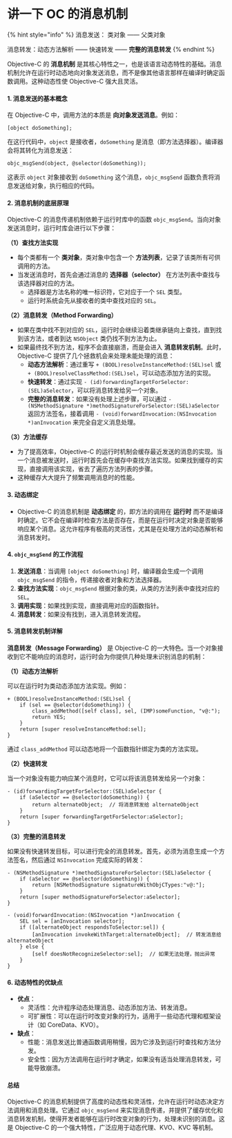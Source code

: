 # 讲一下 OC 的消息机制



{% hint style="info" %}
消息发送： 类对象 —— 父类对象

消息转发：动态方法解析 —— 快速转发 —— **完整的消息转发**
{% endhint %}

Objective-C 的 **消息机制** 是其核心特性之一，也是该语言动态特性的基础。消息机制允许在运行时动态地向对象发送消息，而不是像其他语言那样在编译时确定函数调用。这种动态性使 Objective-C 强大且灵活。

#### 1. 消息发送的基本概念

在 Objective-C 中，调用方法的本质是 **向对象发送消息**。例如：

```objc
[object doSomething];
```

在这行代码中，`object` 是接收者，`doSomething` 是消息（即方法选择器）。编译器会将其转化为消息发送：

```objc
objc_msgSend(object, @selector(doSomething));
```

这表示 `object` 对象接收到 `doSomething` 这个消息，`objc_msgSend` 函数负责将消息发送给对象，执行相应的代码。

#### 2. 消息机制的底层原理

Objective-C 的消息传递机制依赖于运行时库中的函数 `objc_msgSend`。当向对象发送消息时，运行时库会进行以下步骤：

**（1）查找方法实现**

* 每个类都有一个 **类对象**，类对象中包含一个 **方法列表**，记录了该类所有可供调用的方法。
* 当发送消息时，首先会通过消息的 **选择器（selector）** 在方法列表中查找与该选择器对应的方法。
  * 选择器是方法名称的唯一标识符，它对应于一个 `SEL` 类型。
  * 运行时系统会先从接收者的类中查找对应的 `SEL`。

**（2）消息转发（Method Forwarding）**

* 如果在类中找不到对应的 `SEL`，运行时会继续沿着类继承链向上查找，直到找到该方法，或者到达 `NSObject` 类仍找不到方法为止。
* 如果最终找不到方法，程序不会直接崩溃，而是会进入 **消息转发机制**。此时，Objective-C 提供了几个拯救机会来处理未能处理的消息：
  * **动态方法解析**：通过重写 `+ (BOOL)resolveInstanceMethod:(SEL)sel` 或 `+ (BOOL)resolveClassMethod:(SEL)sel`，可以动态添加方法的实现。
  * **快速转发**：通过实现 `- (id)forwardingTargetForSelector:(SEL)aSelector`，可以将消息转发给另一个对象。
  * **完整的消息转发**：如果没有处理上述步骤，可以通过 `- (NSMethodSignature *)methodSignatureForSelector:(SEL)aSelector` 返回方法签名，接着调用 `- (void)forwardInvocation:(NSInvocation *)anInvocation` 来完全自定义消息处理。

**（3）方法缓存**

* 为了提高效率，Objective-C 的运行时机制会缓存最近发送的消息的实现。当一个消息被发送时，运行时首先会在缓存中查找方法实现。如果找到缓存的实现，直接调用该实现，省去了遍历方法列表的步骤。
* 这种缓存大大提升了频繁调用消息时的性能。

#### 3. 动态绑定

* Objective-C 的消息机制是 **动态绑定** 的，即方法的调用在 **运行时** 而不是编译时确定。它不会在编译时检查方法是否存在，而是在运行时决定对象是否能够响应某个消息。这允许程序有极高的灵活性，尤其是在处理方法的动态解析和消息转发时。

#### 4. `objc_msgSend` 的工作流程

1. **发送消息**：当调用 `[object doSomething]` 时，编译器会生成一个调用 `objc_msgSend` 的指令，传递接收者对象和方法选择器。
2. **查找方法实现**：`objc_msgSend` 根据对象的类，从类的方法列表中查找对应的 `SEL`。
3. **调用实现**：如果找到实现，直接调用对应的函数指针。
4. **消息转发**：如果没有找到，进入消息转发流程。

#### 5. 消息转发机制详解

**消息转发（Message Forwarding）** 是 Objective-C 的一大特色。当一个对象接收到它不能响应的消息时，运行时会为你提供几种处理未识别消息的机制：

**（1）动态方法解析**

可以在运行时为类动态添加方法实现。例如：

```objc
+ (BOOL)resolveInstanceMethod:(SEL)sel {
    if (sel == @selector(doSomething)) {
        class_addMethod([self class], sel, (IMP)someFunction, "v@:");
        return YES;
    }
    return [super resolveInstanceMethod:sel];
}
```

通过 `class_addMethod` 可以动态地将一个函数指针绑定为类的方法实现。

**（2）快速转发**

当一个对象没有能力响应某个消息时，它可以将该消息转发给另一个对象：

```objc
- (id)forwardingTargetForSelector:(SEL)aSelector {
    if (aSelector == @selector(doSomething)) {
        return alternateObject;  // 将消息转发给 alternateObject
    }
    return [super forwardingTargetForSelector:aSelector];
}
```

**（3）完整的消息转发**

如果没有快速转发目标，可以进行完全的消息转发。首先，必须为消息生成一个方法签名，然后通过 `NSInvocation` 完成实际的转发：

```objc
- (NSMethodSignature *)methodSignatureForSelector:(SEL)aSelector {
    if (aSelector == @selector(doSomething)) {
        return [NSMethodSignature signatureWithObjCTypes:"v@:"];
    }
    return [super methodSignatureForSelector:aSelector];
}

- (void)forwardInvocation:(NSInvocation *)anInvocation {
    SEL sel = [anInvocation selector];
    if ([alternateObject respondsToSelector:sel]) {
        [anInvocation invokeWithTarget:alternateObject];  // 转发消息给 alternateObject
    } else {
        [self doesNotRecognizeSelector:sel];  // 如果无法处理，抛出异常
    }
}
```

#### 6. 动态特性的优缺点

* **优点**：
  * 灵活性：允许程序动态处理消息、动态添加方法、转发消息。
  * 可扩展性：可以在运行时改变对象的行为，适用于一些动态代理和框架设计（如 CoreData、KVO）。
* **缺点**：
  * 性能：消息发送比普通函数调用稍慢，因为它涉及到运行时查找和方法分发。
  * 安全性：因为方法调用在运行时才确定，如果没有适当处理消息转发，可能导致崩溃。

#### 总结

Objective-C 的消息机制提供了高度的动态性和灵活性，允许在运行时动态决定方法调用和消息处理。它通过 `objc_msgSend` 来实现消息传递，并提供了缓存优化和消息转发机制，使得开发者能够在运行时改变对象的行为，处理未识别的消息。这是 Objective-C 的一个强大特性，广泛应用于动态代理、KVO、KVC 等机制。





